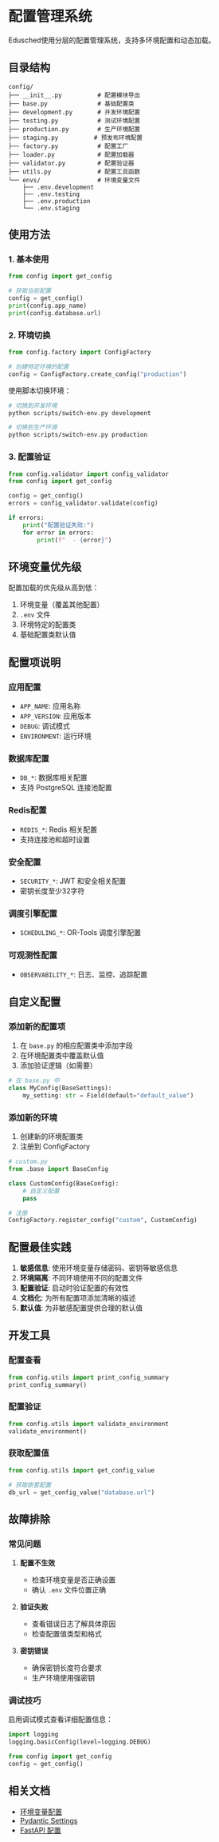 # 配置管理系统

Edusched使用分层的配置管理系统，支持多环境配置和动态加载。

## 目录结构

```
config/
├── __init__.py          # 配置模块导出
├── base.py              # 基础配置类
├── development.py       # 开发环境配置
├── testing.py           # 测试环境配置
├── production.py        # 生产环境配置
├── staging.py          # 预发布环境配置
├── factory.py           # 配置工厂
├── loader.py            # 配置加载器
├── validator.py         # 配置验证器
├── utils.py             # 配置工具函数
└── envs/                # 环境变量文件
    ├── .env.development
    ├── .env.testing
    ├── .env.production
    └── .env.staging
```

## 使用方法

### 1. 基本使用

```python
from config import get_config

# 获取当前配置
config = get_config()
print(config.app_name)
print(config.database.url)
```

### 2. 环境切换

```python
from config.factory import ConfigFactory

# 创建特定环境的配置
config = ConfigFactory.create_config("production")
```

使用脚本切换环境：
```bash
# 切换到开发环境
python scripts/switch-env.py development

# 切换到生产环境
python scripts/switch-env.py production
```

### 3. 配置验证

```python
from config.validator import config_validator
from config import get_config

config = get_config()
errors = config_validator.validate(config)

if errors:
    print("配置验证失败:")
    for error in errors:
        print(f"  - {error}")
```

## 环境变量优先级

配置加载的优先级从高到低：

1. 环境变量（覆盖其他配置）
2. `.env` 文件
3. 环境特定的配置类
4. 基础配置类默认值

## 配置项说明

### 应用配置
- `APP_NAME`: 应用名称
- `APP_VERSION`: 应用版本
- `DEBUG`: 调试模式
- `ENVIRONMENT`: 运行环境

### 数据库配置
- `DB_*`: 数据库相关配置
- 支持 PostgreSQL 连接池配置

### Redis配置
- `REDIS_*`: Redis 相关配置
- 支持连接池和超时设置

### 安全配置
- `SECURITY_*`: JWT 和安全相关配置
- 密钥长度至少32字符

### 调度引擎配置
- `SCHEDULING_*`: OR-Tools 调度引擎配置

### 可观测性配置
- `OBSERVABILITY_*`: 日志、监控、追踪配置

## 自定义配置

### 添加新的配置项

1. 在 `base.py` 的相应配置类中添加字段
2. 在环境配置类中覆盖默认值
3. 添加验证逻辑（如需要）

```python
# 在 base.py 中
class MyConfig(BaseSettings):
    my_setting: str = Field(default="default_value")
```

### 添加新的环境

1. 创建新的环境配置类
2. 注册到 ConfigFactory

```python
# custom.py
from .base import BaseConfig

class CustomConfig(BaseConfig):
    # 自定义配置
    pass

# 注册
ConfigFactory.register_config("custom", CustomConfig)
```

## 配置最佳实践

1. **敏感信息**: 使用环境变量存储密码、密钥等敏感信息
2. **环境隔离**: 不同环境使用不同的配置文件
3. **配置验证**: 启动时验证配置的有效性
4. **文档化**: 为所有配置项添加清晰的描述
5. **默认值**: 为非敏感配置提供合理的默认值

## 开发工具

### 配置查看

```python
from config.utils import print_config_summary
print_config_summary()
```

### 配置验证

```python
from config.utils import validate_environment
validate_environment()
```

### 获取配置值

```python
from config.utils import get_config_value

# 获取嵌套配置
db_url = get_config_value("database.url")
```

## 故障排除

### 常见问题

1. **配置不生效**
   - 检查环境变量是否正确设置
   - 确认 `.env` 文件位置正确

2. **验证失败**
   - 查看错误日志了解具体原因
   - 检查配置值类型和格式

3. **密钥错误**
   - 确保密钥长度符合要求
   - 生产环境使用强密钥

### 调试技巧

启用调试模式查看详细配置信息：

```python
import logging
logging.basicConfig(level=logging.DEBUG)

from config import get_config
config = get_config()
```

## 相关文档

- [环境变量配置](./envs/)
- [Pydantic Settings](https://docs.pydantic.dev/latest/concepts/pydantic_settings/)
- [FastAPI 配置](https://fastapi.tiangolo.com/advanced/settings/)